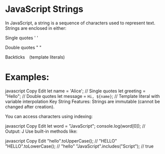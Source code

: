 # JavaScript Strings
In JavaScript, a string is a sequence of characters used to represent text. Strings are enclosed in either:

Single quotes ' '

Double quotes " "

Backticks <code>` `</code> (template literals)

# Examples:
javascript
Copy
Edit
let name = 'Alice';         // Single quotes
let greeting = "Hello";     // Double quotes
let message = `Hi, ${name}`; // Template literal with variable interpolation
Key String Features:
Strings are immutable (cannot be changed after creation).

You can access characters using indexing:

javascript
Copy
Edit
let word = "JavaScript";
console.log(word[0]); // Output: J
Use built-in methods like:

javascript
Copy
Edit
"hello".toUpperCase();  // "HELLO"
"HELLO".toLowerCase();  // "hello"
"JavaScript".includes("Script"); // true
